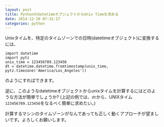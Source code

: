 ```yaml
---
layout: post
title: PythonのdatetimeオブジェクトからUnix Timeを求める
date: 2014-12-20 07:31:17
categories: python
---
```

<p>Unixタイムを、特定のタイムゾーンでの日時(datetimeオブジェクト)に変換するには、</p>

<pre><code>import datetime
import pytz
unix_time = 123456789.123456
dt = datetime.datetime.fromtimestamp(unix_time, pytz.timezone('America/Los_Angeles'))
</code></pre>

<p>のようにすればできます。</p>

<p>逆に、このようなdatetimeオブジェクトからunixタイムを計算するにはどのような方法が簡単でしょうか?
(上記の例では、<code>dt</code>から、UNIXタイム <code>123456789.123456</code>をなるべく簡単に求めたい。)</p>

<p>計算するマシンのタイムゾーンがなんであっても正しく動くアプローチが望ましいです。よろしくお願いします。</p>
